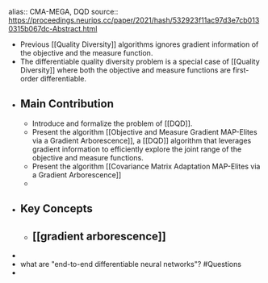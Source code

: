 alias:: CMA-MEGA, DQD
source:: https://proceedings.neurips.cc/paper/2021/hash/532923f11ac97d3e7cb0130315b067dc-Abstract.html

- Previous [[Quality Diversity]] algorithms ignores gradient information of the objective and the measure function.
- The differentiable quality diversity problem is a special case of [[Quality Diversity]] where both the objective and measure functions are first-order differentiable.
- ## Main Contribution
	- Introduce and formalize the problem of [[DQD]].
	- Present the algorithm [[Objective and Measure Gradient MAP-Elites via a Gradient Arborescence]], a [[DQD]] algorithm that leverages gradient information to efficiently explore the joint range of the objective and measure functions.
	- Present the algorithm [[Covariance Matrix Adaptation MAP-Elites via a Gradient Arborescence]]
	-
- ## Key Concepts
	- [[gradient arborescence]]
		-
-
- what are "end-to-end differentiable neural networks"? #Questions
-